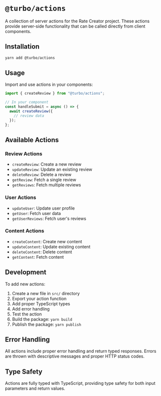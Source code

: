# `@turbo/actions`

A collection of server actions for the Rate Creator project. These actions
provide server-side functionality that can be called directly from client
components.

## Installation

```bash
yarn add @turbo/actions
```

## Usage

Import and use actions in your components:

```typescript
import { createReview } from "@turbo/actions";

// In your component
const handleSubmit = async () => {
  await createReview({
    // review data
  });
};
```

## Available Actions

### Review Actions

- `createReview`: Create a new review
- `updateReview`: Update an existing review
- `deleteReview`: Delete a review
- `getReview`: Fetch a single review
- `getReviews`: Fetch multiple reviews

### User Actions

- `updateUser`: Update user profile
- `getUser`: Fetch user data
- `getUserReviews`: Fetch user's reviews

### Content Actions

- `createContent`: Create new content
- `updateContent`: Update existing content
- `deleteContent`: Delete content
- `getContent`: Fetch content

## Development

To add new actions:

1. Create a new file in `src/` directory
2. Export your action function
3. Add proper TypeScript types
4. Add error handling
5. Test the action
6. Build the package: `yarn build`
7. Publish the package: `yarn publish`

## Error Handling

All actions include proper error handling and return typed responses. Errors are
thrown with descriptive messages and proper HTTP status codes.

## Type Safety

Actions are fully typed with TypeScript, providing type safety for both input
parameters and return values.
